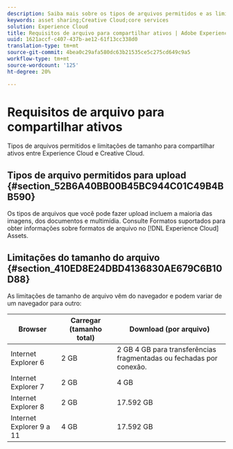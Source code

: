```yaml
---
description: Saiba mais sobre os tipos de arquivos permitidos e as limitações de tamanho para compartilhar ativos entre o Adobe Experience Cloud e o Creative Cloud.
keywords: asset sharing;Creative Cloud;core services
solution: Experience Cloud
title: Requisitos de arquivo para compartilhar ativos | Adobe Experience Cloud
uuid: 1621accf-c407-437b-ae12-61f13cc338d0
translation-type: tm+mt
source-git-commit: 4bea0c29afa580dc63b21535ce5c275cd649c9a5
workflow-type: tm+mt
source-wordcount: '125'
ht-degree: 20%

---
```



# Requisitos de arquivo para compartilhar ativos

Tipos de arquivos permitidos e limitações de tamanho para compartilhar ativos entre Experience Cloud e Creative Cloud.

## Tipos de arquivo permitidos para upload {#section_52B6A40BB00B45BC944C01C49B4BB590}

Os tipos de arquivos que você pode fazer upload incluem a maioria das imagens, dos documentos e multimídia. Consulte Formatos [](https://helpx.adobe.com/experience-manager/brand-portal/using/brand-portal-supported-formats.html) suportados para obter informações sobre formatos de arquivo no [!DNL Experience Cloud] Assets.

## Limitações do tamanho do arquivo {#section_410ED8E24DBD4136830AE679C6B10D88}

As limitações de tamanho de arquivo vêm do navegador e podem variar de um navegador para outro:

| Browser | Carregar (tamanho total) | Download (por arquivo) |
|--- |--- |--- |
| Internet Explorer 6 | 2 GB | 2 GB 4 GB para transferências fragmentadas ou fechadas por conexão. |
| Internet Explorer 7 | 2 GB | 4 GB |
| Internet Explorer 8 | 2 GB | 17.592 GB |
| Internet Explorer 9 a 11 | 4 GB | 17.592 GB |
